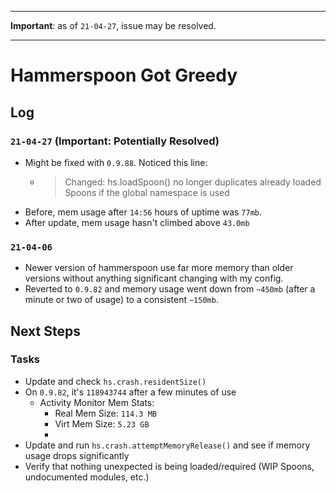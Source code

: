 
---

**Important**: as of `21-04-27`, issue may be resolved.

---
  
# Hammerspoon Got Greedy

## Log

### `21-04-27` (**Important:** Potentially Resolved)

- Might be fixed with `0.9.88`. Noticed this line:
  - > Changed: hs.loadSpoon() no longer duplicates already loaded Spoons if the global namespace is used
- Before, mem usage after `14:56` hours of uptime was `77mb`.
- After update, mem usage hasn't climbed above `43.0mb`

### `21-04-06`
- Newer version of hammerspoon use far more memory than older versions without anything significant changing with my config.
- Reverted to `0.9.82` and memory usage went down from `~450mb` (after a minute or two of usage) to a consistent `~150mb`.
  
## Next Steps

### Tasks

- Update and check `hs.crash.residentSize()`
- On `0.9.82`, it's `118943744` after a few minutes of use
  - Activity Monitor Mem Stats: 
    - Real Mem Size: `114.3 MB`
    - Virt Mem Size: `5.23 GB`
    - 
- Update and run `hs.crash.attemptMemoryRelease()` and see if memory usage drops significantly
- Verify that nothing unexpected is being loaded/required (WIP Spoons, undocumented modules, etc.)

